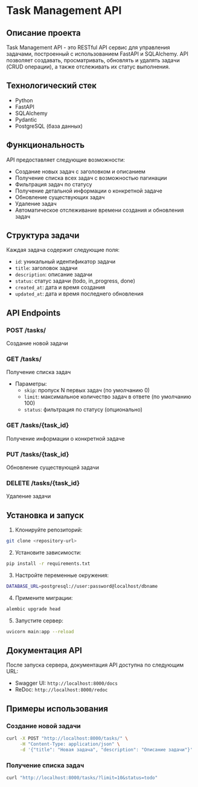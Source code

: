 # Task Management API

## Описание проекта
Task Management API - это RESTful API сервис для управления задачами, построенный с использованием FastAPI и SQLAlchemy. API позволяет создавать, просматривать, обновлять и удалять задачи (CRUD операции), а также отслеживать их статус выполнения.

## Технологический стек
- Python
- FastAPI
- SQLAlchemy
- Pydantic
- PostgreSQL (база данных)

## Функциональность
API предоставляет следующие возможности:
- Создание новых задач с заголовком и описанием
- Получение списка всех задач с возможностью пагинации
- Фильтрация задач по статусу
- Получение детальной информации о конкретной задаче
- Обновление существующих задач
- Удаление задач
- Автоматическое отслеживание времени создания и обновления задач

## Структура задачи
Каждая задача содержит следующие поля:
- `id`: уникальный идентификатор задачи
- `title`: заголовок задачи
- `description`: описание задачи
- `status`: статус задачи (todo, in_progress, done)
- `created_at`: дата и время создания
- `updated_at`: дата и время последнего обновления

## API Endpoints

### POST /tasks/
Создание новой задачи

### GET /tasks/
Получение списка задач
- Параметры:
  - `skip`: пропуск N первых задач (по умолчанию 0)
  - `limit`: максимальное количество задач в ответе (по умолчанию 100)
  - `status`: фильтрация по статусу (опционально)

### GET /tasks/{task_id}
Получение информации о конкретной задаче

### PUT /tasks/{task_id}
Обновление существующей задачи

### DELETE /tasks/{task_id}
Удаление задачи

## Установка и запуск

1. Клонируйте репозиторий:
```bash
git clone <repository-url>
```

2. Установите зависимости:
```bash
pip install -r requirements.txt
```

3. Настройте переменные окружения:
```bash
DATABASE_URL=postgresql://user:password@localhost/dbname
```

4. Примените миграции:
```bash
alembic upgrade head
```

5. Запустите сервер:
```bash
uvicorn main:app --reload
```

## Документация API
После запуска сервера, документация API доступна по следующим URL:
- Swagger UI: `http://localhost:8000/docs`
- ReDoc: `http://localhost:8000/redoc`

## Примеры использования

### Создание новой задачи
```bash
curl -X POST "http://localhost:8000/tasks/" \
     -H "Content-Type: application/json" \
     -d '{"title": "Новая задача", "description": "Описание задачи"}'
```

### Получение списка задач
```bash
curl "http://localhost:8000/tasks/?limit=10&status=todo"
```